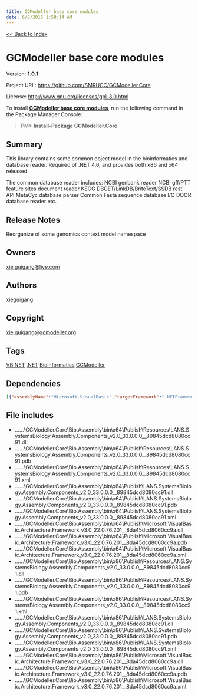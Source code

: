 ```yaml
---
title: GCModeller base core modules
date: 6/5/2016 1:58:14 AM
---
```


[<< Back to Index](../index.html)
# GCModeller base core modules

Version: **1.0.1**

Project URL: https://github.com/SMRUCC/GCModeller.Core

License: http://www.gnu.org/licenses/gpl-3.0.html

To install **[GCModeller base core modules](https://www.nuget.org/packages/GCModeller.Core/)**, run the following command in the Package Manager Console:
> PM>  **Install-Package GCModeller.Core**


## Summary
This library contains some common object model in the bioinformatics and database reader.
Required of .NET 4.6, and provides both x86 and x64 released

The common database reader includes:
NCBI genbank reader
NCBI gff/PTT feature sites document reader
KEGG DBGET/LinkDB/BriteText/SSDB rest API
MetaCyc database parser
Common Fasta sequence database I/O
DOOR database reader
etc.
## Release Notes
Reorganize of some genomics context model namespace
## Owners
xie.guigang@live.com
## Authors
[xieguigang](https://www.nuget.org/profiles/xieguigang)
## Copyright
xie.guigang@gcmodeller.org
## Tags
[VB.NET](https://www.nuget.org/packages?q=Tags%3A"VB.NET") [.NET](https://www.nuget.org/packages?q=Tags%3A".NET") [Bioinformatics](https://www.nuget.org/packages?q=Tags%3A"Bioinformatics") [GCModeller](https://www.nuget.org/packages?q=Tags%3A"GCModeller")
## Dependencies
```json
[{"assemblyName":"Microsoft.VisualBasic","targetFramework":".NETFramework4.6"},{"assemblyName":"System.Web.Extensions","targetFramework":".NETFramework4.6"},{"assemblyName":"System.Xml","targetFramework":".NETFramework4.6"},{"assemblyName":"System.Xml.Linq","targetFramework":".NETFramework4.6"}]
```


## File includes
+ ..\..\..\GCModeller.Core\Bio.Assembly\bin\x64\Publish\Resources\LANS.SystemsBiology.Assembly.Components_v2.0_33.0.0.0__89845dcd8080cc91.dll<br />
+ ..\..\..\GCModeller.Core\Bio.Assembly\bin\x64\Publish\Resources\LANS.SystemsBiology.Assembly.Components_v2.0_33.0.0.0__89845dcd8080cc91.pdb<br />
+ ..\..\..\GCModeller.Core\Bio.Assembly\bin\x64\Publish\Resources\LANS.SystemsBiology.Assembly.Components_v2.0_33.0.0.0__89845dcd8080cc91.xml<br />
+ ..\..\..\GCModeller.Core\Bio.Assembly\bin\x64\Publish\LANS.SystemsBiology.Assembly.Components_v2.0_33.0.0.0__89845dcd8080cc91.dll<br />
+ ..\..\..\GCModeller.Core\Bio.Assembly\bin\x64\Publish\LANS.SystemsBiology.Assembly.Components_v2.0_33.0.0.0__89845dcd8080cc91.pdb<br />
+ ..\..\..\GCModeller.Core\Bio.Assembly\bin\x64\Publish\LANS.SystemsBiology.Assembly.Components_v2.0_33.0.0.0__89845dcd8080cc91.xml<br />
+ ..\..\..\GCModeller.Core\Bio.Assembly\bin\x64\Publish\Microsoft.VisualBasic.Architecture.Framework_v3.0_22.0.76.201__8da45dcd8060cc9a.dll<br />
+ ..\..\..\GCModeller.Core\Bio.Assembly\bin\x64\Publish\Microsoft.VisualBasic.Architecture.Framework_v3.0_22.0.76.201__8da45dcd8060cc9a.pdb<br />
+ ..\..\..\GCModeller.Core\Bio.Assembly\bin\x64\Publish\Microsoft.VisualBasic.Architecture.Framework_v3.0_22.0.76.201__8da45dcd8060cc9a.xml<br />
+ ..\..\..\GCModeller.Core\Bio.Assembly\bin\x86\Publish\Resources\LANS.SystemsBiology.Assembly.Components_v2.0_33.0.0.0__89845dcd8080cc91.dll<br />
+ ..\..\..\GCModeller.Core\Bio.Assembly\bin\x86\Publish\Resources\LANS.SystemsBiology.Assembly.Components_v2.0_33.0.0.0__89845dcd8080cc91.pdb<br />
+ ..\..\..\GCModeller.Core\Bio.Assembly\bin\x86\Publish\Resources\LANS.SystemsBiology.Assembly.Components_v2.0_33.0.0.0__89845dcd8080cc91.xml<br />
+ ..\..\..\GCModeller.Core\Bio.Assembly\bin\x86\Publish\LANS.SystemsBiology.Assembly.Components_v2.0_33.0.0.0__89845dcd8080cc91.dll<br />
+ ..\..\..\GCModeller.Core\Bio.Assembly\bin\x86\Publish\LANS.SystemsBiology.Assembly.Components_v2.0_33.0.0.0__89845dcd8080cc91.pdb<br />
+ ..\..\..\GCModeller.Core\Bio.Assembly\bin\x86\Publish\LANS.SystemsBiology.Assembly.Components_v2.0_33.0.0.0__89845dcd8080cc91.xml<br />
+ ..\..\..\GCModeller.Core\Bio.Assembly\bin\x86\Publish\Microsoft.VisualBasic.Architecture.Framework_v3.0_22.0.76.201__8da45dcd8060cc9a.dll<br />
+ ..\..\..\GCModeller.Core\Bio.Assembly\bin\x86\Publish\Microsoft.VisualBasic.Architecture.Framework_v3.0_22.0.76.201__8da45dcd8060cc9a.pdb<br />
+ ..\..\..\GCModeller.Core\Bio.Assembly\bin\x86\Publish\Microsoft.VisualBasic.Architecture.Framework_v3.0_22.0.76.201__8da45dcd8060cc9a.xml<br />

